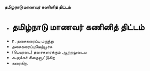 **தமிழ்நாடு மாணவர் கணினித் திட்டம்**
- # தமிழ்நாடு மாணவர் கணினித் திட்டம்
- n. தசைகரைப்பு மருந்து
- தசைகரைப்புமேற்பூச்சு
- (பெயரடை) தசைகரைக்கும் ஆற்றலுடைய
- கூறாக்கச் சிதைவூட்டுகிற
- கரைகிற.

